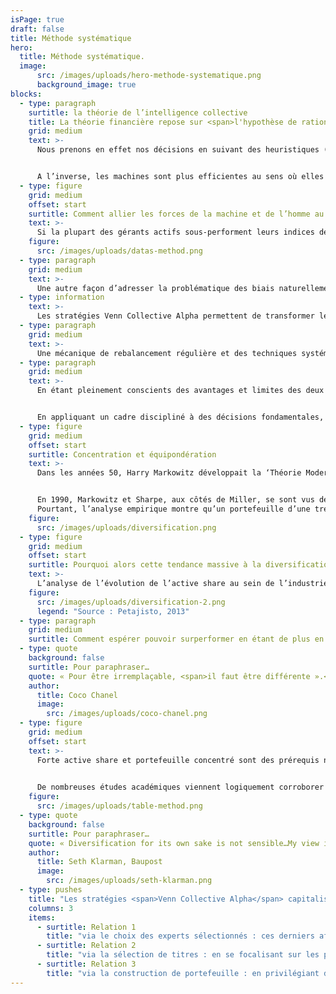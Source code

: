 ```yaml
---
isPage: true
draft: false
title: Méthode systématique
hero:
  title: Méthode systématique.
  image:
      src: /images/uploads/hero-methode-systematique.png
      background_image: true
blocks:
  - type: paragraph
    surtitle: la théorie de l’intelligence collective
    title: La théorie financière repose sur <span>l'hypothèse de rationalité des investisseurs</span>. Or, la finance comportementale enseigne que l'homo economicus n'existe pas. L'humain est <span>sensible aux émotions</span> et aux biais cognitifs.
    grid: medium
    text: >-
      Nous prenons en effet nos décisions en suivant des heuristiques (Daniel Kahneman, 'Thinking fast and / 2011 slow' 2022) qui permettent de simplifier les raisonnements mais entraînent parfois des erreurs. En quelque sorte, la façon dont le cerveau humain fonctionne peut saboter nos décisions.


      A l’inverse, les machines sont plus efficientes au sens où elles n’ont pas d’émotions, pas de fatigue, pas d’ego… et disposent de capacités de traitement extrêmement puissantes. Toutefois, elles n’arrivent pas encore à résoudre des systèmes complexes, multi-facettes. Très souvent, les meilleurs systèmes informatiques ne font guère plus que synthétiser la prise de décision humaine. Par exemple, l'algorithme PageRank est basé sur l'affichage des pages les plus consultées par les internautes. Comme le souligne John Markoff dans son livre Machines of Loving Grace, cet algorithme exploite essentiellement l'intelligence collective humaine en agrégeant des sources d'information précieuses.
  - type: figure
    grid: medium
    offset: start
    surtitle: Comment allier les forces de la machine et de l’homme au sein de l’investissement ?
    text: >-
      Si la plupart des gérants actifs sous-performent leurs indices de référence sur le long terme, le corollaire implique qu'une minorité y parvient. Il est intéressant de noter le caractère cyclique de cette génération d'alpha.
    figure:
      src: /images/uploads/datas-method.png
  - type: paragraph
    grid: medium
    text: >-
      Une autre façon d’adresser la problématique des biais naturellement présents au sein d’une gestion active est de s’attacher à introduire une méthodologie systématique. A l’instar de PageRank, nos stratégies systématiques exploitent l'intelligence collective d’experts en stock-picking en agrégeant des sources d'information que nous jugeons précieuses.
  - type: information
    text: >-
      Les stratégies Venn Collective Alpha permettent de transformer les signaux provenant de gérants fondamentaux en un processus systématique de sélection de titres.
  - type: paragraph
    grid: medium
    text: >-
      Une mécanique de rebalancement régulière et des techniques systématiques de construction de portefeuille sont aussi un moyen de nous affranchir de tous biais affectant parfois les gérants fondamentaux (entêtement, complaisance….).
  - type: paragraph
    grid: medium
    text: >-
      En étant pleinement conscients des avantages et limites des deux approches (fondamentale / quantitative) nous sommes en mesure de marier le meilleur des deux mondes afin de développer une approche plus robuste. Cette dernière s’appuie sur des algorithmes et les récentes découvertes dans le domaine de la prévision, de la théorie de la décision et de la finance comportementale. Les stratégies Venn Collective Alpha permettent de transformer les signaux provenant de gérants fondamentaux en un processus systématique de sélection de titres.


      En appliquant un cadre discipliné à des décisions fondamentales, nous cherchons à gommer nos propres biais comportementaux mais aussi ceux des experts à l’origine des signaux d’investissement. Cela nous permet de proposer des stratégies fiables, robustes et pérennes pour l’investisseur. 
  - type: figure
    grid: medium
    offset: start
    surtitle: Concentration et équipondération
    text: >-
      Dans les années 50, Harry Markowitz développait la ‘Théorie Moderne du Portefeuille’ démontrant qu’un portefeuille diversifié permettait de baisser la volatilité (et donc le risque). Plus tard, William Sharpe a développé la théorie du ‘Capital Asset Pricing Model’ (CAPM, ou MEDAF en français) amenant la notion de « beta ».


      En 1990, Markowitz et Sharpe, aux côtés de Miller, se sont vus décerner le Prix Nobel d’Economie pour leurs contributions à la finance moderne. Leurs travaux ont bien sûr grandement influencé le monde de la gestion d’actifs, en essaimant l’idée qu’il est risqué de détenir un petit nombre d'actions car cela fait prendre des risques spécifiques trop importants.
      Pourtant, l’analyse empirique montre qu’un portefeuille d’une trentaine de titres permet de largement diminuer les risques idiosyncratiques.
    figure:
      src: /images/uploads/diversification.png
  - type: figure
    grid: medium
    offset: start
    surtitle: Pourquoi alors cette tendance massive à la diversification ?
    text: >-
      L’analyse de l’évolution de l’active share au sein de l’industrie de la gestion apporte des éléments de réponse.
    figure:
      src: /images/uploads/diversification-2.png
      legend: "Source : Petajisto, 2013"
  - type: paragraph
    grid: medium
    surtitle: Comment espérer pouvoir surperformer en étant de plus en plus proche des indices ?
  - type: quote
    background: false
    surtitle: Pour paraphraser…
    quote: « Pour être irremplaçable, <span>il faut être différente ».</span>
    author:
      title: Coco Chanel
      image:
        src: /images/uploads/coco-chanel.png
  - type: figure
    grid: medium
    offset: start
    text: >-
      Forte active share et portefeuille concentré sont des prérequis nécessaires pour obtenir une performance différentes de celles des indices.

      
      De nombreuses études académiques viennent logiquement corroborer cette relation positive entre forte active share/concentration élevée et capacité à surperformer.
    figure:
      src: /images/uploads/table-method.png
  - type: quote
    background: false
    surtitle: Pour paraphraser…
    quote: « Diversification for its own sake is not sensible…My view is that <span>an investor is better off knowing a</span> lot about a few investments than knowing only a little about each of <span>a great many holdings. »</span>
    author:
      title: Seth Klarman, Baupost
      image:
        src: /images/uploads/seth-klarman.png
  - type: pushes
    title: "Les stratégies <span>Venn Collective Alpha</span> capitalisent sur cette relation à plusieurs titres :"
    columns: 3
    items:
      - surtitle: Relation 1
        title: "via le choix des experts sélectionnés : ces derniers affichant eux-mêmes concentration et singularité."
      - surtitle: Relation 2
        title: "via la sélection de titres : en se focalisant sur les plus fortes convictions communes de ces experts."
      - surtitle: Relation 3
        title: "via la construction de portefeuille : en privilégiant des stratégies concentrées et équipondérées."
---
```

